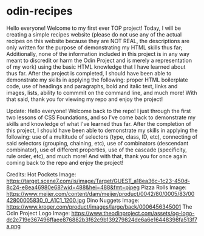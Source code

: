 # odin-recipes

Hello everyone! Welcome to my first ever TOP project! Today, I will be creating a simple recipes website (please do not use any of the actual recipes on this website because they are NOT REAL, the descriptions are only written for the purpose of demonstrating my HTML skills thus far; Additionally, none of the information included in this project is in any way meant to discredit or harm the Odin Project and is merely a representation of my work) using the basic HTML knowledge that I have learned about thus far. After the project is completed, I should have been able to demonstrate my skills in applying the following: proper HTML boilerplate code, use of headings and paragraphs, bold and italic text, links and images, lists, ability to commmit on the command line, and much more! With that said, thank you for viewing my repo and enjoy the project!

Update:
Hello everyone! Welcome back to the repo! I just through the first two lessons of CSS Foundations, and so I've come back to demonstrate my skills and knowledge of what I've learned thus far. After the completion of this project, I should have been able to demonstrate my skills in applying the following: use of a multitude of selectors (type, class, ID, etc), connecting of said selectors (grouping, chaining, etc), use of combinators (descendant combinator), use of different properties, use of the cascade (specificity, rule order, etc), and much more! And with that, thank you for once again coming back to the repo and enjoy the project!

Credits:
Hot Pockets Image: https://target.scene7.com/is/image/Target/GUEST_a18ea36c-1c23-450d-8c24-e8ea46980e68?wid=488&hei=488&fmt=pjpeg
Pizza Rolls Image: https://www.meijer.com/content/dam/meijer/product/0042/80/0005/83/0042800005830_0_A1C1_1200.jpg
Dino Nuggets Image: https://www.kroger.com/product/images/large/back/0006456345001
The Odin Project Logo Image: https://www.theodinproject.com/assets/og-logo-dc2c719e367496ffaee876882b3f62c9b139279824de6a6e16448398fa513f7a.png 
